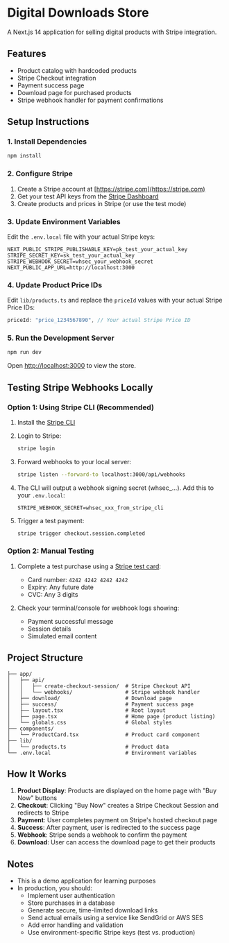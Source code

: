 # Digital Downloads Store

A Next.js 14 application for selling digital products with Stripe integration.

## Features

- Product catalog with hardcoded products
- Stripe Checkout integration
- Payment success page
- Download page for purchased products
- Stripe webhook handler for payment confirmations

## Setup Instructions

### 1. Install Dependencies

```bash
npm install
```

### 2. Configure Stripe

1. Create a Stripe account at [https://stripe.com](https://stripe.com)
2. Get your test API keys from the [Stripe Dashboard](https://dashboard.stripe.com/test/apikeys)
3. Create products and prices in Stripe (or use the test mode)

### 3. Update Environment Variables

Edit the `.env.local` file with your actual Stripe keys:

```env
NEXT_PUBLIC_STRIPE_PUBLISHABLE_KEY=pk_test_your_actual_key
STRIPE_SECRET_KEY=sk_test_your_actual_key
STRIPE_WEBHOOK_SECRET=whsec_your_webhook_secret
NEXT_PUBLIC_APP_URL=http://localhost:3000
```

### 4. Update Product Price IDs

Edit `lib/products.ts` and replace the `priceId` values with your actual Stripe Price IDs:

```typescript
priceId: "price_1234567890", // Your actual Stripe Price ID
```

### 5. Run the Development Server

```bash
npm run dev
```

Open [http://localhost:3000](http://localhost:3000) to view the store.

## Testing Stripe Webhooks Locally

### Option 1: Using Stripe CLI (Recommended)

1. Install the [Stripe CLI](https://stripe.com/docs/stripe-cli)
2. Login to Stripe:
   ```bash
   stripe login
   ```

3. Forward webhooks to your local server:
   ```bash
   stripe listen --forward-to localhost:3000/api/webhooks
   ```

4. The CLI will output a webhook signing secret (whsec_...). Add this to your `.env.local`:
   ```env
   STRIPE_WEBHOOK_SECRET=whsec_xxx_from_stripe_cli
   ```

5. Trigger a test payment:
   ```bash
   stripe trigger checkout.session.completed
   ```

### Option 2: Manual Testing

1. Complete a test purchase using a [Stripe test card](https://stripe.com/docs/testing):
   - Card number: `4242 4242 4242 4242`
   - Expiry: Any future date
   - CVC: Any 3 digits

2. Check your terminal/console for webhook logs showing:
   - Payment successful message
   - Session details
   - Simulated email content

## Project Structure

```
├── app/
│   ├── api/
│   │   ├── create-checkout-session/  # Stripe Checkout API
│   │   └── webhooks/                 # Stripe webhook handler
│   ├── download/                     # Download page
│   ├── success/                      # Payment success page
│   ├── layout.tsx                    # Root layout
│   ├── page.tsx                      # Home page (product listing)
│   └── globals.css                   # Global styles
├── components/
│   └── ProductCard.tsx               # Product card component
├── lib/
│   └── products.ts                   # Product data
└── .env.local                        # Environment variables
```

## How It Works

1. **Product Display**: Products are displayed on the home page with "Buy Now" buttons
2. **Checkout**: Clicking "Buy Now" creates a Stripe Checkout Session and redirects to Stripe
3. **Payment**: User completes payment on Stripe's hosted checkout page
4. **Success**: After payment, user is redirected to the success page
5. **Webhook**: Stripe sends a webhook to confirm the payment
6. **Download**: User can access the download page to get their products

## Notes

- This is a demo application for learning purposes
- In production, you should:
  - Implement user authentication
  - Store purchases in a database
  - Generate secure, time-limited download links
  - Send actual emails using a service like SendGrid or AWS SES
  - Add error handling and validation
  - Use environment-specific Stripe keys (test vs. production)
